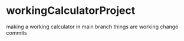 # workingCalculatorProject
making a working calculator
in main branch things are working change commits
